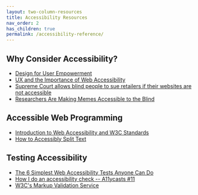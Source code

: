 ```yaml
---
layout: two-column-resources
title: Accessibility Resources
nav_order: 2
has_children: true
permalink: /accessibility-reference/
---
```


## Why Consider Accessibility?
* <a href="http://www.nixdell.com/classes/HCI-and-Design-Spring-2017/p24-ladner.pdf" target="_blank">Design for User
Empowerment</a>
* <a href="https://www.toptal.com/designers/ui/importance-web-accessibility" target="_blank">UX and the Importance of Web Accessibility</a>
* <a href="https://www.latimes.com/politics/story/2019-10-07/blind-person-dominos-ada-supreme-court-disabled" target="_blank">Supreme Court allows blind people to sue retailers if their websites are not accessible</a>
* <a href="https://onezero.medium.com/researchers-are-making-memes-accessible-to-the-blind-46b9ef0550da" target="_blank">Researchers Are Making Memes Accessible to the Blind</a>

## Accessible Web Programming
* <a href="https://www.youtube.com/watch?v=20SHvU2PKsM" target="_blank">Introduction to Web Accessibility and W3C Standards</a>
* <a href="https://css-irl.info/how-to-accessibly-split-text/" target="_blank">How to Accessibly Split Text</a>

## Testing Accessibility
* <a href="https://karlgroves.com/2013/09/05/the-6-simplest-web-accessibility-tests-anyone-can-do" target="_blank">The 6 Simplest Web Accessibility Tests Anyone Can Do</a>
* <a href="https://www.youtube.com/watch?v=cOmehxAU_4s" target="_blank">How I do an accessibility check -- A11ycasts #11</a>
* <a href="http://validator.w3.org/" target="_blank">W3C's Markup Validation Service</a>